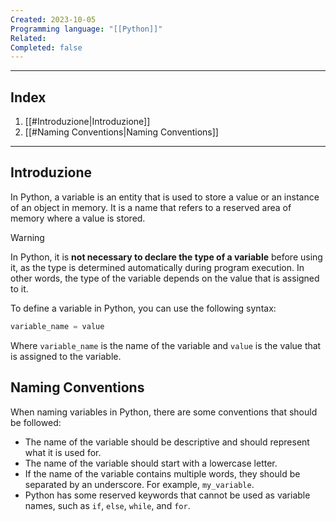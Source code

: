 ```yaml
---
Created: 2023-10-05
Programming language: "[[Python]]"
Related: 
Completed: false
---
```

---
## Index

1. [[#Introduzione|Introduzione]]
2. [[#Naming Conventions|Naming Conventions]]
---
## Introduzione
In Python, a variable is an entity that is used to store a value or an instance of an object in memory. It is a name that refers to a reserved area of memory where a value is stored.

> [!Warning]
> In Python, it is **not necessary to declare the type of a variable** before using it, as the type is determined automatically during program execution. In other words, the type of the variable depends on the value that is assigned to it.

To define a variable in Python, you can use the following syntax:

```python
variable_name = value
```

Where `variable_name` is the name of the variable and `value` is the value that is assigned to the variable. 
## Naming Conventions
When naming variables in Python, there are some conventions that should be followed:

- The name of the variable should be descriptive and should represent what it is used for.
- The name of the variable should start with a lowercase letter.
- If the name of the variable contains multiple words, they should be separated by an underscore. For example, `my_variable`.
- Python has some reserved keywords that cannot be used as variable names, such as `if`, `else`, `while`, and `for`.
